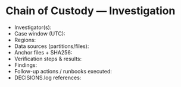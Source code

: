 # Chain of Custody — Investigation <ID>
- Investigator(s):
- Case window (UTC):
- Regions:
- Data sources (partitions/files):
- Anchor files + SHA256:
- Verification steps & results:
- Findings:
- Follow-up actions / runbooks executed:
- DECISIONS.log references:
